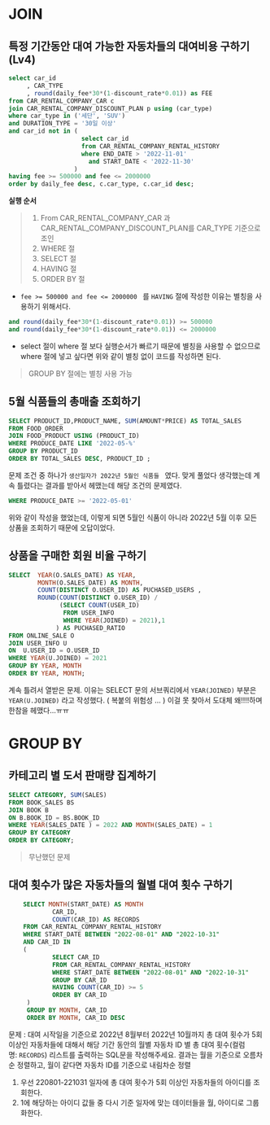 # JOIN

## 특정 기간동안 대여 가능한 자동차들의 대여비용 구하기 (Lv4)

``` SQL
select car_id
     , CAR_TYPE
     , round(daily_fee*30*(1-discount_rate*0.01)) as FEE
from CAR_RENTAL_COMPANY_CAR c
join CAR_RENTAL_COMPANY_DISCOUNT_PLAN p using (car_type)
where car_type in ('세단', 'SUV')
and DURATION_TYPE = '30일 이상'
and car_id not in (
                    select car_id 
                    from CAR_RENTAL_COMPANY_RENTAL_HISTORY 
                    where END_DATE > '2022-11-01'
                      and START_DATE < '2022-11-30' 
                  )
having fee >= 500000 and fee <= 2000000
order by daily_fee desc, c.car_type, c.car_id desc;
```

**실행 순서**

> 1. From CAR_RENTAL_COMPANY_CAR 과 CAR_RENTAL_COMPANY_DISCOUNT_PLAN를 CAR_TYPE 기준으로 조인
> 2. WHERE 절 
> 3. SELECT 절 
> 4. HAVING 절
> 5. ORDER BY 절

* `fee >= 500000 and fee <= 2000000 ` 를 `HAVING` 절에 작성한 이유는 별칭을 사용하기 위해서다. 

```sql
and round(daily_fee*30*(1-discount_rate*0.01)) >= 500000 
and round(daily_fee*30*(1-discount_rate*0.01)) <= 2000000
```

- select 절이 where 절 보다 실행순서가 빠르기 때문에 별칭을 사용할 수 없으므로 where 절에 넣고 싶다면 위와 같이 별칭 없이 코드를 작성하면 된다. 

> GROUP BY 절에는 별칭 사용 가능


## 5월 식품들의 총매출 조회하기

```SQL
SELECT PRODUCT_ID,PRODUCT_NAME, SUM(AMOUNT*PRICE) AS TOTAL_SALES
FROM FOOD_ORDER 
JOIN FOOD_PRODUCT USING (PRODUCT_ID)
WHERE PRODUCE_DATE LIKE '2022-05-%'
GROUP BY PRODUCT_ID
ORDER BY TOTAL_SALES DESC, PRODUCT_ID ;
```

문제 조건 중 하나가 `생산일자가 2022년 5월인 식품들 ` 였다. 
맞게 풀었다 생각했는데 계속 틀렸다는 결과를 받아서 헤맸는데 해당 조건의 문제였다. 

```SQL 
WHERE PRODUCE_DATE >= '2022-05-01'
```
위와 같이 작성을 했었는데, 이렇게 되면 5월인 식품이 아니라 2022년 5월 이후 모든 상품을 조회하기 때문에 오답이었다. 


## 상품을 구매한 회원 비율 구하기

``` SQL
SELECT  YEAR(O.SALES_DATE) AS YEAR,
        MONTH(O.SALES_DATE) AS MONTH,       
        COUNT(DISTINCT O.USER_ID) AS PUCHASED_USERS ,
        ROUND(COUNT(DISTINCT O.USER_ID) /
              (SELECT COUNT(USER_ID) 
               FROM USER_INFO 
               WHERE YEAR(JOINED) = 2021),1
             ) AS PUCHASED_RATIO
FROM ONLINE_SALE O
JOIN USER_INFO U 
ON  U.USER_ID = O.USER_ID
WHERE YEAR(U.JOINED) = 2021
GROUP BY YEAR, MONTH
ORDER BY YEAR, MONTH;
```

계속 틀려서 열받은 문제. 
이유는 SELECT 문의 서브쿼리에서 
`YEAR(JOINED)` 부분은 `YEAR(U.JOINED)` 라고 작성했다. ( 복붙의 위험성 ... )
이걸 못 찾아서 도대체 왜!!!!하며 한참을 헤맸다...ㅠㅠ 



# GROUP BY 

## 카테고리 별 도서 판매량 집계하기

```SQL 
SELECT CATEGORY, SUM(SALES)
FROM BOOK_SALES BS
JOIN BOOK B
ON B.BOOK_ID = BS.BOOK_ID
WHERE YEAR(SALES_DATE ) = 2022 AND MONTH(SALES_DATE) = 1
GROUP BY CATEGORY
ORDER BY CATEGORY;
```

> 무난했던 문제

## 대여 횟수가 많은 자동차들의 월별 대여 횟수 구하기

```sql
    SELECT MONTH(START_DATE) AS MONTH
			CAR_ID, 
			COUNT(CAR_ID) AS RECORDS
    FROM CAR_RENTAL_COMPANY_RENTAL_HISTORY 
    WHERE START_DATE BETWEEN "2022-08-01" AND "2022-10-31"
    AND CAR_ID IN       
    (
            SELECT CAR_ID
            FROM CAR_RENTAL_COMPANY_RENTAL_HISTORY 
            WHERE START_DATE BETWEEN "2022-08-01" AND "2022-10-31"
            GROUP BY CAR_ID
            HAVING COUNT(CAR_ID) >= 5
            ORDER BY CAR_ID
     ) 
     GROUP BY MONTH, CAR_ID
     ORDER BY MONTH, CAR_ID DESC
```

문제 : 대여 시작일을 기준으로 2022년 8월부터 2022년 10월까지 총 대여 횟수가 5회 이상인 자동차들에 대해서 해당 기간 동안의 월별 자동차 ID 별 총 대여 횟수(컬럼명: `RECORDS`) 리스트를 출력하는 SQL문을 작성해주세요. 결과는 월을 기준으로 오름차순 정렬하고, 월이 같다면 자동차 ID를 기준으로 내림차순 정렬

1. 우선 220801-221031 일자에 총 대여 횟수가 5회 이상인 자동차들의 아이디를 조회한다. 
2. 1에 해당하는 아이디 값들 중 다시 기준 일자에 맞는 데이터들을 월, 아이디로 그룹화한다. 
